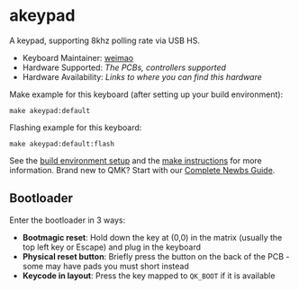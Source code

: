 # akeypad

A keypad, supporting 8khz polling rate via USB HS.

* Keyboard Maintainer: [weimao](https://github.com/luantty2)
* Hardware Supported: *The PCBs, controllers supported*
* Hardware Availability: *Links to where you can find this hardware*

Make example for this keyboard (after setting up your build environment):

    make akeypad:default

Flashing example for this keyboard:

    make akeypad:default:flash

See the [build environment setup](https://docs.qmk.fm/#/getting_started_build_tools) and the [make instructions](https://docs.qmk.fm/#/getting_started_make_guide) for more information. Brand new to QMK? Start with our [Complete Newbs Guide](https://docs.qmk.fm/#/newbs).

## Bootloader

Enter the bootloader in 3 ways:

* **Bootmagic reset**: Hold down the key at (0,0) in the matrix (usually the top left key or Escape) and plug in the keyboard
* **Physical reset button**: Briefly press the button on the back of the PCB - some may have pads you must short instead
* **Keycode in layout**: Press the key mapped to `QK_BOOT` if it is available
